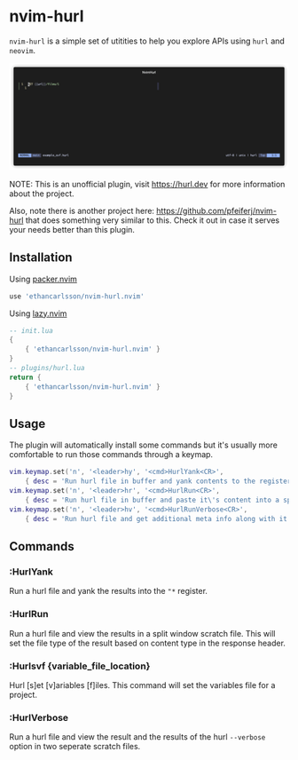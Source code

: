 # nvim-hurl
`nvim-hurl` is a simple set of utitities to help you explore APIs using 
`hurl` and `neovim`. 

![gif showing how nvim-hurl can be used](https://raw.githubusercontent.com/ethancarlsson/nvim-hurl-images/master/example_gifs/nvimhurl.gif) 

NOTE: This is an unofficial plugin, visit https://hurl.dev for more information
about the project.

Also, note there is another project here: https://github.com/pfeiferj/nvim-hurl
that does something very similar to this. Check it out in case it serves your
needs better than this plugin.

## Installation
Using [packer.nvim](https://github.com/wbthomason/packer.nvim)
```lua
use 'ethancarlsson/nvim-hurl.nvim'
```

Using [lazy.nvim](https://github.com/folke/lazy.nvim)
```lua
-- init.lua
{
	{ 'ethancarlsson/nvim-hurl.nvim' }
}
-- plugins/hurl.lua
return {
	{ 'ethancarlsson/nvim-hurl.nvim' }
}
```

## Usage 
The plugin will automatically install some commands but it's usually more
comfortable to run those commands through a keymap.
```lua
vim.keymap.set('n', '<leader>hy', '<cmd>HurlYank<CR>',
    { desc = 'Run hurl file in buffer and yank contents to the register "*"' })
vim.keymap.set('n', '<leader>hr', '<cmd>HurlRun<CR>',
    { desc = 'Run hurl file in buffer and paste it\'s content into a split window' })
vim.keymap.set('n', '<leader>hv', '<cmd>HurlRunVerbose<CR>',
    { desc = 'Run hurl file and get additional meta info along with it' })
```

## Commands
### :HurlYank
Run a hurl file and yank the results into the `"*` register.

### :HurlRun
Run a hurl file and view the results in a split window scratch file. This will
set the file type of the result based on content type in the response header.

### :Hurlsvf {variable_file_location}
Hurl [s]et [v]ariables [f]iles. This command will set the variables file for a
project.

### :HurlVerbose
Run a hurl file and view the result and the results of the hurl `--verbose` option
in two seperate scratch files.
